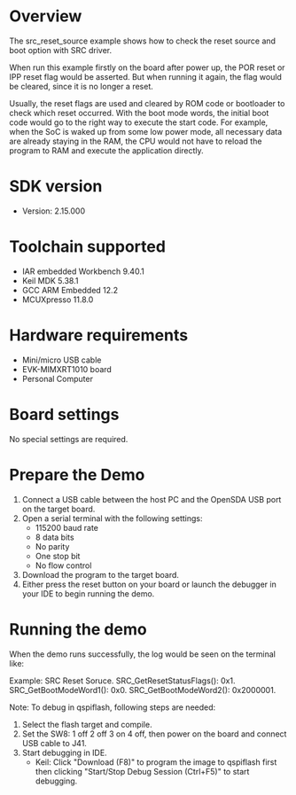 Overview
========

The src_reset_source example shows how to check the reset source and boot option with SRC driver.

When run this example firstly on the board after power up, the POR reset or IPP reset flag would be asserted. But when running it again, the flag would be cleared, since it is no longer a reset.

Usually, the reset flags are used and cleared by ROM code or bootloader to check which reset occurred. With the boot mode words, the initial boot code would go to the right way to execute the start code. For example, when the SoC is waked up from some low power mode, all necessary data are already staying in the RAM, the CPU would not have to reload the program to RAM and execute the application directly.


SDK version
===========
- Version: 2.15.000

Toolchain supported
===================
- IAR embedded Workbench  9.40.1
- Keil MDK  5.38.1
- GCC ARM Embedded  12.2
- MCUXpresso  11.8.0

Hardware requirements
=====================
- Mini/micro USB cable
- EVK-MIMXRT1010 board
- Personal Computer

Board settings
==============
No special settings are required.

Prepare the Demo
================
1.  Connect a USB cable between the host PC and the OpenSDA USB port on the target board. 
2.  Open a serial terminal with the following settings:
    - 115200 baud rate
    - 8 data bits
    - No parity
    - One stop bit
    - No flow control
3.  Download the program to the target board.
4.  Either press the reset button on your board or launch the debugger in your IDE to begin running the demo.

Running the demo
================
When the demo runs successfully, the log would be seen on the terminal like:

Example: SRC Reset Soruce.
SRC_GetResetStatusFlags(): 0x1.
SRC_GetBootModeWord1(): 0x0.
SRC_GetBootModeWord2(): 0x2000001.

Note:
To debug in qspiflash, following steps are needed:
1. Select the flash target and compile.
2. Set the SW8: 1 off 2 off 3 on 4 off, then power on the board and connect USB cable to J41.
3. Start debugging in IDE.
   - Keil: Click "Download (F8)" to program the image to qspiflash first then clicking "Start/Stop Debug Session (Ctrl+F5)" to start debugging.
